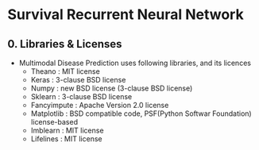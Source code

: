 # Survival Recurrent Neural Network

## 0. Libraries & Licenses
* Multimodal Disease Prediction uses following libraries, and its licences
    - Theano		: MIT license
    - Keras			: 3-clause BSD license
	- Numpy			: new BSD license (3-clause BSD license)
	- Sklearn		: 3-clause BSD license
	- Fancyimpute	: Apache Version 2.0 license
	- Matplotlib	: BSD compatible code, PSF(Python Softwar Foundation) license-based
	- Imblearn		: MIT license
	- Lifelines		: MIT license
